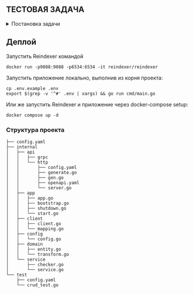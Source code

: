 ## ТЕСТОВАЯ ЗАДАЧА
<details>
  <summary>Постановка задачи</summary>
1 Развернуть Reindexer в докере

2 Написать на Go микросервис с постоянным подключением к реиндексеру посредством пакета от разработчика
2.1 сделать вариативную конфигурацию
2.1.1 конфигурация через локальный YAML файл
2.1.2 конфигурация через Environment

3 Проверки при запуске
3.1 Проверка подключение к Reindexer
3.2 Проверка наличия необходимых коллекций
3.2.1 В случае отсутствия необходимых коллекций их необходимо создать

4 Микросервис должен создавать, редактировать, выводить информацию о списке имеющихся документов или заданного документа (CRUD)
4.1 Для вывода списка предусмотреть параметры для пагинации и кол-ва выводимых документов

5 Выдача одного документа должна кешироваться
5.1 Кеш устаревает раз в 15 минут

6 Документ содержит 2 уровня вложенности каждый из которых массив документов

7 Массив документов первого уровня вложенности должен сортироваться по полю sort (целочисленное) (обратная сортировка)

8 Каждый документ перед отправкой ответа обрабатывается в отдельном потоке при этом общая сортировка не должна пострадать (обработка подразумевает исключение одного или нескольких полей из каждого уровня документа)
</details>

## Деплой

Запустить Reindexer командой

```
docker run -p9088:9088 -p6534:6534 -it reindexer/reindexer
```

Запустить приложение локально, выполнив из корня проекта:
```
cp .env.example .env
export $(grep -v '^#' .env | xargs) && go run cmd/main.go
```

Или же запустить Reindexer и приложение через docker-compose setup:
```
docker compose up -d
```

### Структура проекта

```
├── config.yaml
├── internal
│   ├── api
│   │   ├── grpc
│   │   └── http
│   │       ├── config.yaml
│   │       ├── generate.go
│   │       ├── gen.go
│   │       ├── openapi.yaml
│   │       └── server.go
│   ├── app
│   │   ├── app.go
│   │   ├── bootstrap.go
│   │   ├── shutdown.go
│   │   └── start.go
│   ├── client
│   │   ├── client.go
│   │   └── mapping.go
│   ├── config
│   │   └── config.go
│   ├── domain
│   │   ├── entity.go
│   │   └── transform.go
│   └── service
│       ├── checker.go
│       └── service.go
└── test
    ├── config.yaml
    └── crud_test.go

```